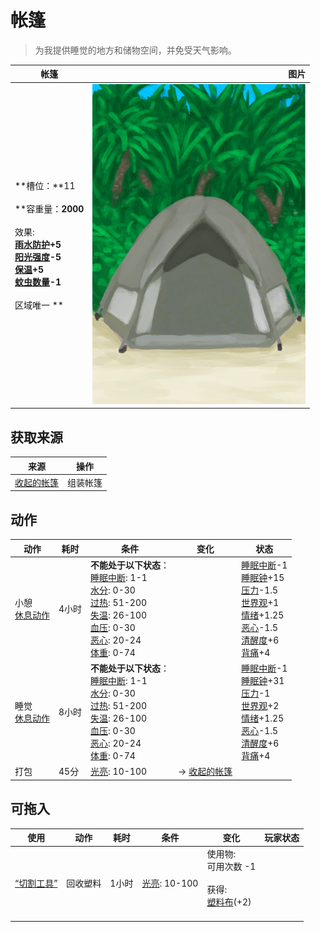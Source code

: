 # 帐篷  
> 为我提供睡觉的地方和储物空间，并免受天气影响。  
  
  帐篷  |   图片   
 ----  |  ----:   
 **槽位：**11<br><br>**容重量：**2000<br><br>** 效果: **<br>[雨水防护](RainProtection.md)+5<br>[阳光强度](SunStrength.md)-5<br>[保温](InsulationCold.md)+5<br>[蚊虫数量](BugPopulation.md)-1<br><br>** 区域唯一 **  |  ![](Sprite/TentDeployed.png)   
  
## 获取来源  
来源  |  操作  
----  |  ----  
[收起的帐篷](TentPacked.md)  |  组装帐篷  
## 动作  
动作  |  耗时  |  条件  |  变化  |  状态  
----  |  ----  |  ----  |  ----  |  ----  
小憩<br>[休息动作](SleepAction.md)  |  4小时  |  **不能处于以下状态**：<br>[睡眠中断](SleepInterrupt.md): 1-1<br>[水分](Hydration.md): 0-30<br>[过热](Hyperthermia.md): 51-200<br>[失温](Hypothermia.md): 26-100<br>[血压](Blood.md): 0-30<br>[恶心](Nausea.md): 20-24<br>[体重](Weight.md): 0-74  |    |  [睡眠中断](SleepInterrupt.md)-1<br>[睡眠钟](SleepClock.md)+15<br>[压力](Stress.md)-1.5<br>[世界观](Structure.md)+1<br>[情绪](Morale.md)+1.25<br>[恶心](Nausea.md)-1.5<br>[清醒度](Wakefulness.md)+6<br>[背痛](BackPain.md)+4  
睡觉<br>[休息动作](SleepAction.md)  |  8小时  |  **不能处于以下状态**：<br>[睡眠中断](SleepInterrupt.md): 1-1<br>[水分](Hydration.md): 0-30<br>[过热](Hyperthermia.md): 51-200<br>[失温](Hypothermia.md): 26-100<br>[血压](Blood.md): 0-30<br>[恶心](Nausea.md): 20-24<br>[体重](Weight.md): 0-74  |    |  [睡眠中断](SleepInterrupt.md)-1<br>[睡眠钟](SleepClock.md)+31<br>[压力](Stress.md)-1<br>[世界观](Structure.md)+2<br>[情绪](Morale.md)+1.25<br>[恶心](Nausea.md)-1.5<br>[清醒度](Wakefulness.md)+6<br>[背痛](BackPain.md)+4  
打包<br>  |  45分  |  [光亮](Light.md): 10-100  |  → [收起的帐篷](TentPacked.md)<br>  |    
## 可拖入  
使用  |  动作  |  耗时  |  条件  |  变化  |  玩家状态  
----  |  ----  |  ----  |  ----  |  ----  |  ----  
[“切割工具”](tag_Cutter.md)  |  回收塑料  |  1小时  |  [光亮](Light.md): 10-100  |  使用物:<br>可用次数  -1<br><br>获得:<br>[塑料布](PlasticSheet.md)(+2)<br><br>  |    
